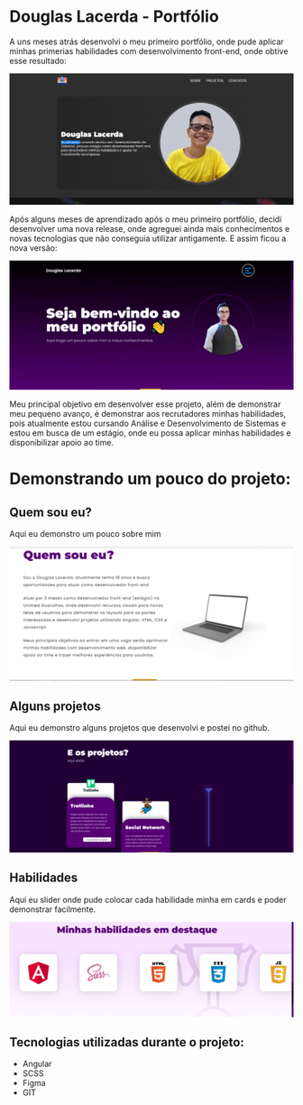 # Douglas Lacerda - Portfólio
A uns meses atrás desenvolvi o meu primeiro portfólio, onde pude aplicar minhas primerias habilidades com desenvolvimento front-end, onde obtive esse resultado:

![Screenshot](./src/assets/img/readme/primary.png)

Após alguns meses de aprendizado após o meu primeiro portfólio, decidi desenvolver uma nova release, onde agreguei ainda mais conhecimentos e novas tecnologias que não conseguia utilizar antigamente. E assim ficou a nova versão:

![Screenshot](./src/assets/img/readme/new.png)

Meu principal objetivo em desenvolver esse projeto, além de demonstrar meu pequeno avanço, é demonstrar aos recrutadores minhas habilidades, pois atualmente estou cursando Análise e Desenvolvimento de Sistemas e estou em busca de um estágio, onde eu possa aplicar minhas habilidades e disponibilizar apoio ao time.

# Demonstrando um pouco do projeto:

## Quem sou eu?
Aqui eu demonstro um pouco sobre mim

![Screenshot](./src/assets/img/readme/about-me.png)

## Alguns projetos
Aqui eu demonstro alguns projetos que desenvolvi e postei no github.

![Screenshot](./src/assets/img/readme/projects.png)

## Habilidades
Aqui eu slider onde pude colocar cada habilidade minha em cards e poder demonstrar facilmente.

![Screenshot](./src/assets/img/readme/skills.png)

## Tecnologias utilizadas durante o projeto:
- Angular
- SCSS
- Figma
- GIT


